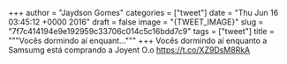 
+++
author = "Jaydson Gomes"
categories = ["tweet"]
date = "Thu Jun 16 03:45:12 +0000 2016"
draft = false
image = "{TWEET_IMAGE}"
slug = "7f7c414194e9e192959c33706c014c5c16bdd7c9"
tags = ["tweet"]
title = """Vocês dormindo aí enquant..."""
+++
Vocês dormindo aí enquanto a Samsumg está comprando a Joyent O.o https://t.co/XZ9DsM8RkA
